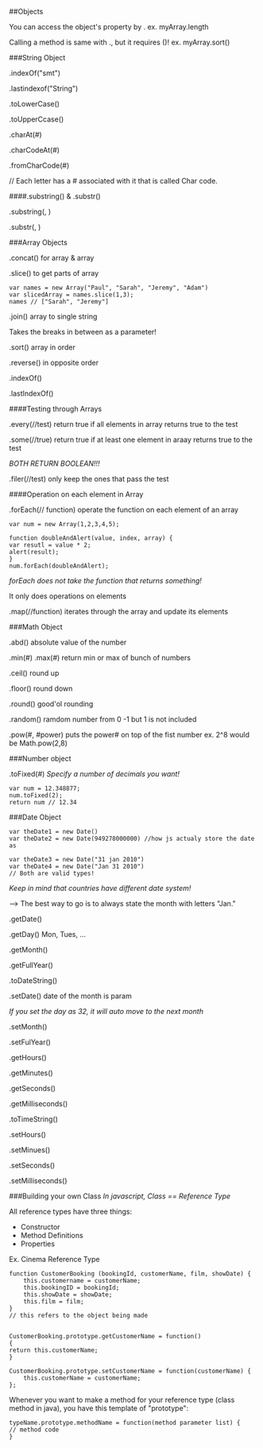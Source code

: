##Objects

You can access the object's property by .
ex. myArray.length

Calling a method is same with ., but it requires ()!
ex. myArray.sort()

###String Object

.indexOf("smt")

.lastindexof("String")

.toLowerCase()

.toUpperCcase()

.charAt(#)

.charCodeAt(#)

.fromCharCode(#)

// Each letter has a # associated with it that is called Char code.

####.substring() & .substr()

.substring(<star>, <end>)

.substr(<start>, <how many letters to keep>)

###Array Objects

.concat() for array & array

.slice()     to get parts of array

```
var names = new Array("Paul", "Sarah", "Jeremy", "Adam")
var slicedArray = names.slice(1,3);
names // ["Sarah", "Jeremy"]
```

.join()     array to single string

Takes the breaks in between as a parameter!


.sort()     array in order

.reverse()     in opposite order

.indexOf()

.lastIndexOf()


####Testing through Arrays

.every(//test)     return true if all elements in array returns true to the test

.some(//true)    return true if at least one element in araay returns true to the test

*BOTH RETURN BOOLEAN!!!*

.filer(//test)     only keep the ones that pass the test


####Operation on each element in Array

.forEach(// function)     operate the function on each element of an array

```
var num = new Array(1,2,3,4,5);

function doubleAndAlert(value, index, array) {
var resutl = value * 2;
alert(result);
}
num.forEach(doubleAndAlert);
```
*forEach does not take the function that returns something!*

It only does operations on elements


.map(//function)    iterates through the array and update its elements

###Math Object

.abd()     absolute value of the number

.min(#) .max(#)     return min or max of bunch of numbers

.ceil()       round up

.floor()     round down

.round()     good'ol rounding

.random()     ramdom number from 0 -1 but 1 is not included

.pow(#, #power)     puts the power# on top of the fist number
    ex. 2^8 would be Math.pow(2,8)

###Number object

.toFixed(#)     *Specify a number of decimals you want!*
```
var num = 12.348877;
num.toFixed(2);
return num // 12.34
```


###Date Object
```
var theDate1 = new Date()
var theDate2 = new Date(949278000000) //how js actualy store the date as

var theDate3 = new Date("31 jan 2010")
var theDate4 = new Date("Jan 31 2010")
// Both are valid types!
```
*Keep in mind that countries have different date system!*

--> The best way to go is to always state the month with letters "Jan."


.getDate()

.getDay()      Mon, Tues, ...

.getMonth()

.getFullYear()

.toDateString()

.setDate()     date of the month is param

*If you set the day as 32, it will auto move to the next month*

.setMonth()

.setFulYear()


.getHours()

.getMinutes()

.getSeconds()

.getMilliseconds()

.toTimeString()



.setHours()

.setMinues()

.setSeconds()

.setMilliseconds()



###Building your own Class
*In javascript, Class == Reference Type*

All reference types have three things:
- Constructor
- Method Definitions
- Properties

Ex. Cinema Reference Type
```
function CustomerBooking (bookingId, customerName, film, showDate) {
    this.customername = customerName;
    this.bookingID = bookingId;
    this.showDate = showDate;
    this.film = film;
}
// this refers to the object being made


CustomerBooking.prototype.getCustomerName = function()
{
return this.customerName;
}

CustomerBooking.prototype.setCustomerName = function(customerName) {
    this.customerName = customerName;
};

```

Whenever you want to make a method for your reference type (class method in java), you have this template of "prototype":
```
typeName.prototype.methodName = function(method parameter list) {
// method code
}
```




